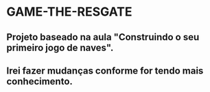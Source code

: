 # GAME-THE-RESGATE
## Projeto baseado na aula "Construindo o seu primeiro jogo de naves".
## Irei fazer mudanças conforme for tendo mais conhecimento.
